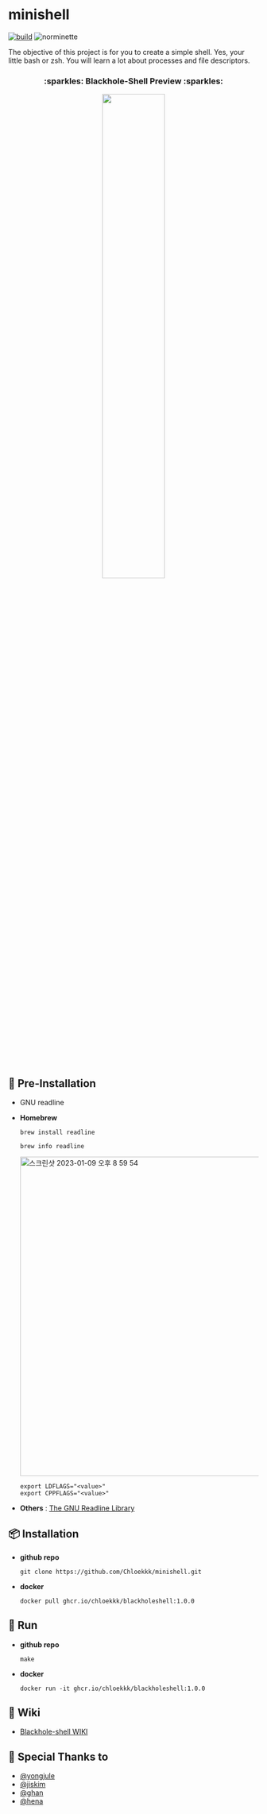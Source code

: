 # minishell
[![build](https://github.com/Chloekkk/minishell/actions/workflows/build.yml/badge.svg)](https://github.com/Chloekkk/minishell/actions/workflows/build.yml)
![norminette](https://github.com/Chloekkk/minishell/workflows/norminette/badge.svg)

The objective of this project is for you to create a simple shell. Yes, your little bash or zsh. You will learn a lot about processes and file descriptors.

<h3 align="center">
  <p align="center">:sparkles: Blackhole-Shell Preview :sparkles:</p>
   <img width="50%" src="https://user-images.githubusercontent.com/51353146/177104676-e7b2fc40-2ce7-40b3-95f3-9dbb5e7fe92f.gif" />
</h3>

## :seedling: Pre-Installation
- GNU readline

- **Homebrew**
  ```shell
  brew install readline
  ```
  ```shell
  brew info readline
  ```
    <img width="643" alt="스크린샷 2023-01-09 오후 8 59 54" src="https://user-images.githubusercontent.com/33301153/211303629-8ffcecf0-a42d-447f-ab45-c8c8b480d80e.png">
  
  ```shell
  export LDFLAGS="<value>"
  export CPPFLAGS="<value>"
  ```




- **Others** : [The GNU Readline Library](https://tiswww.case.edu/php/chet/readline/rltop.html)


## 📦 Installation
- **github repo**
  ```shell
  git clone https://github.com/Chloekkk/minishell.git
  ```

- **docker**
  ```shell
  docker pull ghcr.io/chloekkk/blackholeshell:1.0.0
  ```


## 🚀 Run
- **github repo**
  ```shell
  make
  ```

- **docker**
  ```shell
  docker run -it ghcr.io/chloekkk/blackholeshell:1.0.0
  ```

## 📖 Wiki
- [Blackhole-shell WIKI](https://github.com/Chloekkk/minishell/wiki)

## :tada: Special Thanks to
- [@yongjule](https://github.com/yongjulejule)
- [@jiskim](https://github.com/jis-kim)
- [@ghan](https://github.com/42ghan)
- [@hena]()
